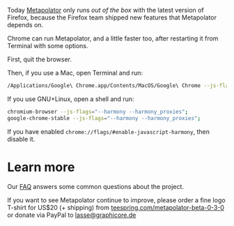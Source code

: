 Today [Metapolator](http://metapolator.com/purple-pill) only runs _out of the box_ with the latest version of Firefox, because the Firefox team shipped new features that Metapolator depends on.

Chrome can run Metapolator, and a little faster too, after restarting it from Terminal with some options.

First, quit the browser. 

Then, if you use a Mac, open Terminal and run:
```sh
/Applications/Google\ Chrome.app/Contents/MacOS/Google\ Chrome --js-flags="--harmony --harmony_proxies";
```

If you use GNU+Linux, open a shell and run:
```sh
chromium-browser --js-flags="--harmony --harmony_proxies"; 
google-chrome-stable --js-flags="--harmony --harmony_proxies";
```

If you have enabled `chrome://flags/#enable-javascript-harmony`, then disable it.

# Learn more

Our [FAQ](https://github.com/metapolator/metapolator/wiki/faq) answers some common questions about the project.

If you want to see Metapolator continue to improve, please order a fine logo T-shirt for US$20 (+ shipping) from [teespring.com/metapolator-beta-0-3-0](https://teespring.com/metapolator-beta-0-3-0) or donate via PayPal to lasse@graphicore.de